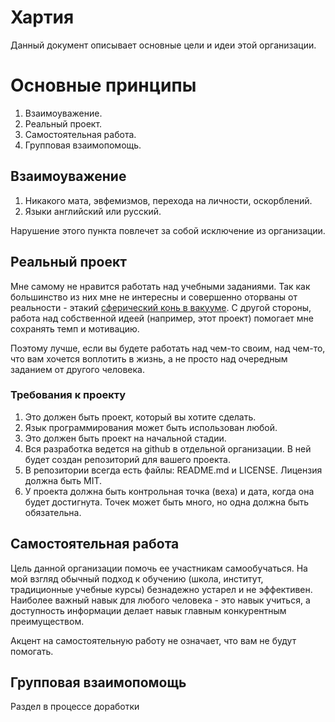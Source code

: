 # Хартия

Данный документ описывает основные цели и идеи этой организации.

# Основные принципы
1. Взаимоуважение.
1. Реальный проект.
1. Самостоятельная работа.
1. Групповая взаимопомощь.

## Взаимоуважение

1. Никакого мата, эвфемизмов, перехода на личности, оскорблений.
1. Языки английский или русский.

Нарушение этого пункта повлечет за собой исключение из организации.

## Реальный проект

Мне самому не нравится работать над учебными заданиями. Так как большинство из них мне не интересны и совершенно оторваны от реальности - этакий [сферический конь в вакууме](https://ru.wiktionary.org/wiki/%D1%81%D1%84%D0%B5%D1%80%D0%B8%D1%87%D0%B5%D1%81%D0%BA%D0%B8%D0%B9_%D0%BA%D0%BE%D0%BD%D1%8C_%D0%B2_%D0%B2%D0%B0%D0%BA%D1%83%D1%83%D0%BC%D0%B5). С другой стороны, работа над собственной идеей (например, этот проект) помогает мне сохранять темп и мотивацию. 

Поэтому лучше, если вы будете работать над чем-то своим, над чем-то, что вам хочется воплотить в жизнь, а не просто над очередным заданием от другого человека.


### Требования к проекту
1. Это должен быть проект, который вы хотите сделать.
1. Язык программирования может быть использован любой.
1. Это должен быть проект на начальной стадии.
1. Вся разработка ведется на github в отдельной организации. В ней будет создан репозиторий для вашего проекта.
1. В репозитории всегда есть файлы: README.md и LICENSE. Лицензия должна быть MIT.
1. У проекта должна быть контрольная точка (веха) и дата, когда она будет достигнута. Точек может быть много, но одна должна быть обязательна.

## Самостоятельная работа

Цель данной организации помочь ее участникам самообучаться. На мой взгляд обычный подход к обучению (школа, институт, традиционные учебные курсы) безнадежно устарел и не эффективен. Наиболее важный навык для любого человека - это навык учиться, а доступность информации делает навык главным конкурентным преимуществом. 

Акцент на самостоятельную работу не означает, что вам не будут помогать.

## Групповая взаимопомощь

Раздел в процессе доработки
